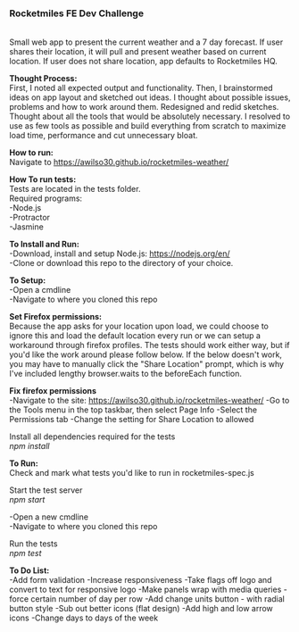 <b><h3>Rocketmiles FE Dev Challenge</h3></b><br>
Small web app to present the current weather and a 7 day forecast. If user shares their location, it will pull and present weather based on current location. If user does not share location, app defaults to Rocketmiles HQ.

<b>Thought Process:</b><br>
First, I noted all expected output and functionality. Then, I brainstormed ideas on app layout and sketched out ideas. I thought about possible issues, problems and how to work around them. Redesigned and redid sketches. Thought about all the tools that would be absolutely necessary. I resolved to use as few tools as possible and build everything from scratch to maximize load time, performance and cut unnecessary bloat.

<b>How to run:</b><br>
Navigate to https://awilso30.github.io/rocketmiles-weather/

<b>How To run tests:</b><br>
Tests are located in the tests folder.<br>
Required programs:<br>
-Node.js<br>
-Protractor<br>
-Jasmine

<b>To Install and Run:</b><br>
-Download, install and setup Node.js: https://nodejs.org/en/<br>
-Clone or download this repo to the directory of your choice.

<b>To Setup:</b><br>
-Open a cmdline<br>
-Navigate to where you cloned this repo

<b>Set Firefox permissions:</b><br>
Because the app asks for your location upon load, we could choose to ignore this and load the default location every run or we can setup a workaround through firefox profiles. The tests should work either way, but if you'd like the work around please follow below. If the below doesn't work, you may have to manually click the "Share Location" prompt, which is why I've included lengthy browser.waits to the beforeEach function.

<b>Fix firefox permissions</b><br>
-Navigate to the site: https://awilso30.github.io/rocketmiles-weather/ -Go to the Tools menu in the top taskbar, then select Page Info -Select the Permissions tab -Change the setting for Share Location to allowed

Install all dependencies required for the tests<br>
<i>npm install</i>

<b>To Run:</b><br>
Check and mark what tests you'd like to run in rocketmiles-spec.js

Start the test server<br>
<i>npm start</i>

-Open a new cmdline<br>
-Navigate to where you cloned this repo

Run the tests<br>
<i>npm test</i>

<b>To Do List:</b><br>
-Add form validation -Increase responsiveness -Take flags off logo and convert to text for responsive logo -Make panels wrap with media queries - force certain number of day per row -Add change units button - with radial button style -Sub out better icons (flat design) -Add high and low arrow icons -Change days to days of the week
